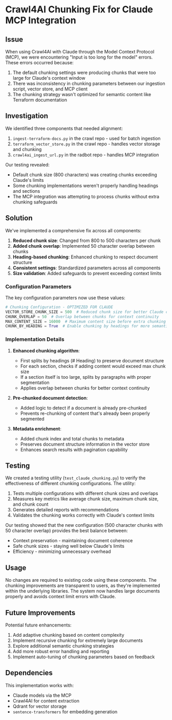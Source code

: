 # Crawl4AI Chunking Fix for Claude MCP Integration

## Issue

When using Crawl4AI with Claude through the Model Context Protocol (MCP), we were encountering "Input is too long for the model" errors. These errors occurred because:

1. The default chunking settings were producing chunks that were too large for Claude's context window
2. There was inconsistency in chunking parameters between our ingestion script, vector store, and MCP client
3. The chunking strategy wasn't optimized for semantic content like Terraform documentation

## Investigation

We identified three components that needed alignment:

1. `ingest-terraform-docs.py` in the crawl repo - used for batch ingestion
2. `terraform_vector_store.py` in the crawl repo - handles vector storage and chunking
3. `crawl4ai_ingest_url.py` in the radbot repo - handles MCP integration

Our testing revealed:
- Default chunk size (800 characters) was creating chunks exceeding Claude's limits
- Some chunking implementations weren't properly handling headings and sections
- The MCP integration was attempting to process chunks without extra chunking safeguards

## Solution

We've implemented a comprehensive fix across all components:

1. **Reduced chunk size**: Changed from 800 to 500 characters per chunk
2. **Added chunk overlap**: Implemented 50 character overlap between chunks  
3. **Heading-based chunking**: Enhanced chunking to respect document structure
4. **Consistent settings**: Standardized parameters across all components
5. **Size validation**: Added safeguards to prevent exceeding context limits

### Configuration Parameters

The key configuration parameters now use these values:

```python
# Chunking Configuration - OPTIMIZED FOR CLAUDE
VECTOR_STORE_CHUNK_SIZE = 500  # Reduced chunk size for better Claude compatibility
CHUNK_OVERLAP = 50  # Overlap between chunks for context continuity
MAX_CONTENT_SIZE = 16000  # Maximum content size before extra chunking (in characters)
CHUNK_BY_HEADING = True  # Enable chunking by headings for more semantic chunks
```

### Implementation Details

1. **Enhanced chunking algorithm**: 
   - First splits by headings (# Heading) to preserve document structure
   - For each section, checks if adding content would exceed max chunk size
   - If a section itself is too large, splits by paragraphs with proper segmentation
   - Applies overlap between chunks for better context continuity

2. **Pre-chunked document detection**:
   - Added logic to detect if a document is already pre-chunked
   - Prevents re-chunking of content that's already been properly segmented

3. **Metadata enrichment**:
   - Added chunk index and total chunks to metadata
   - Preserves document structure information in the vector store
   - Enhances search results with pagination capability

## Testing

We created a testing utility (`test_claude_chunking.py`) to verify the effectiveness of different chunking configurations. The utility:

1. Tests multiple configurations with different chunk sizes and overlaps
2. Measures key metrics like average chunk size, maximum chunk size, and chunk count
3. Generates detailed reports with recommendations
4. Validates the chunking works correctly with Claude's context limits

Our testing showed that the new configuration (500 character chunks with 50 character overlap) provides the best balance between:
- Context preservation - maintaining document coherence
- Safe chunk sizes - staying well below Claude's limits
- Efficiency - minimizing unnecessary overhead

## Usage

No changes are required to existing code using these components. The chunking improvements are transparent to users, as they're implemented within the underlying libraries. The system now handles large documents properly and avoids context limit errors with Claude.

## Future Improvements

Potential future enhancements:

1. Add adaptive chunking based on content complexity
2. Implement recursive chunking for extremely large documents
3. Explore additional semantic chunking strategies
4. Add more robust error handling and reporting
5. Implement auto-tuning of chunking parameters based on feedback

## Dependencies

This implementation works with:
- Claude models via the MCP
- Crawl4AI for content extraction
- Qdrant for vector storage
- `sentence-transformers` for embedding generation
